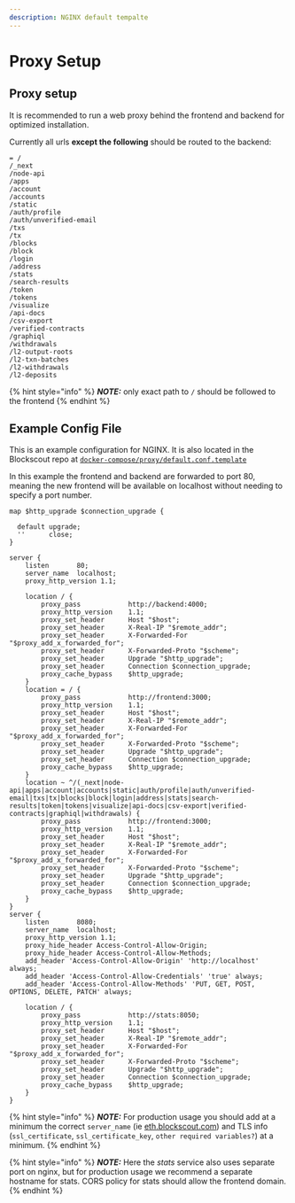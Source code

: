 ```yaml
---
description: NGINX default tempalte
---
```


# Proxy Setup

## Proxy setup

It is recommended to run a web proxy behind the frontend and backend for optimized installation.

Currently all urls **except the following** should be routed to the backend:

```
= /
/_next
/node-api
/apps
/account
/accounts
/static
/auth/profile
/auth/unverified-email
/txs
/tx
/blocks
/block
/login
/address
/stats
/search-results
/token
/tokens
/visualize
/api-docs
/csv-export
/verified-contracts
/graphiql
/withdrawals
/l2-output-roots
/l2-txn-batches
/l2-withdrawals
/l2-deposits
```

{% hint style="info" %}
_**NOTE:**_ only exact path to `/` should be followed to the frontend
{% endhint %}

## Example Config File

This is an example configuration for NGINX. It is also located in the Blockscout repo at [`docker-compose/proxy/default.conf.template`](https://github.com/blockscout/blockscout/blob/master/docker-compose/proxy/default.conf.template)

In this example the frontend and backend are forwarded to port 80, meaning the new frontend will be available on localhost without needing to specify a port number.

```
map $http_upgrade $connection_upgrade {

  default upgrade;
  ''      close;
}

server {
    listen       80;
    server_name  localhost;
    proxy_http_version 1.1;

    location / {
        proxy_pass            http://backend:4000;
        proxy_http_version    1.1;
        proxy_set_header      Host "$host";
        proxy_set_header      X-Real-IP "$remote_addr";
        proxy_set_header      X-Forwarded-For "$proxy_add_x_forwarded_for";
        proxy_set_header      X-Forwarded-Proto "$scheme";
        proxy_set_header      Upgrade "$http_upgrade";
        proxy_set_header      Connection $connection_upgrade;
        proxy_cache_bypass    $http_upgrade;
    }
    location = / {
        proxy_pass            http://frontend:3000;
        proxy_http_version    1.1;
        proxy_set_header      Host "$host";
        proxy_set_header      X-Real-IP "$remote_addr";
        proxy_set_header      X-Forwarded-For "$proxy_add_x_forwarded_for";
        proxy_set_header      X-Forwarded-Proto "$scheme";
        proxy_set_header      Upgrade "$http_upgrade";
        proxy_set_header      Connection $connection_upgrade;
        proxy_cache_bypass    $http_upgrade;
    }
    location ~ ^/(_next|node-api|apps|account|accounts|static|auth/profile|auth/unverified-email|txs|tx|blocks|block|login|address|stats|search-results|token|tokens|visualize|api-docs|csv-export|verified-contracts|graphiql|withdrawals) {
        proxy_pass            http://frontend:3000;
        proxy_http_version    1.1;
        proxy_set_header      Host "$host";
        proxy_set_header      X-Real-IP "$remote_addr";
        proxy_set_header      X-Forwarded-For "$proxy_add_x_forwarded_for";
        proxy_set_header      X-Forwarded-Proto "$scheme";
        proxy_set_header      Upgrade "$http_upgrade";
        proxy_set_header      Connection $connection_upgrade;
        proxy_cache_bypass    $http_upgrade;
    }
}
server {
    listen       8080;
    server_name  localhost;
    proxy_http_version 1.1;
    proxy_hide_header Access-Control-Allow-Origin;
    proxy_hide_header Access-Control-Allow-Methods;
    add_header 'Access-Control-Allow-Origin' 'http://localhost' always;
    add_header 'Access-Control-Allow-Credentials' 'true' always;
    add_header 'Access-Control-Allow-Methods' 'PUT, GET, POST, OPTIONS, DELETE, PATCH' always;

    location / {
        proxy_pass            http://stats:8050;
        proxy_http_version    1.1;
        proxy_set_header      Host "$host";
        proxy_set_header      X-Real-IP "$remote_addr";
        proxy_set_header      X-Forwarded-For "$proxy_add_x_forwarded_for";
        proxy_set_header      X-Forwarded-Proto "$scheme";
        proxy_set_header      Upgrade "$http_upgrade";
        proxy_set_header      Connection $connection_upgrade;
        proxy_cache_bypass    $http_upgrade;
    }
}
```

{% hint style="info" %}
_**NOTE:**_ For production usage you should add at a minimum the correct `server_name` (ie [eth.blockscout.com](http://eth.blockscout.com/)) and TLS info (`ssl_certificate`, `ssl_certificate_key`, `other required variables?`) at a minimum.
{% endhint %}

{% hint style="info" %}
_**NOTE:**_ Here the _stats_ service also uses separate port on nginx, but for production usage we recommend a separate hostname for stats. CORS policy for stats should allow the frontend domain.
{% endhint %}
